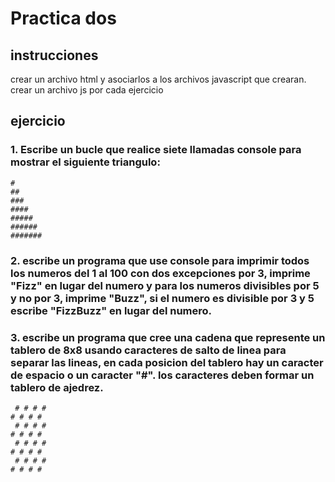 # Practica dos
## instrucciones
crear un archivo html y asociarlos a los archivos javascript que crearan.
crear un archivo js por cada ejercicio

## ejercicio
### 1. Escribe un bucle que realice siete llamadas console para mostrar el siguiente triangulo:
```
#
##
###
####
#####
######
#######
```
### 2. escribe un programa que use console para imprimir todos los numeros del 1  al 100 con dos excepciones por 3, imprime "Fizz" en lugar del numero y para los numeros divisibles  por 5 y no por 3, imprime "Buzz", si el numero es divisible por 3 y 5 escribe "FizzBuzz" en lugar del numero.

### 3. escribe un programa que cree una cadena que represente un tablero de 8x8 usando caracteres de salto de linea para separar las lineas, en cada posicion del tablero hay un caracter de espacio o un caracter "#". los caracteres deben formar un tablero de ajedrez.
```
 # # # #
# # # # 
 # # # #
# # # # 
 # # # #
# # # # 
 # # # #
# # # # 
```